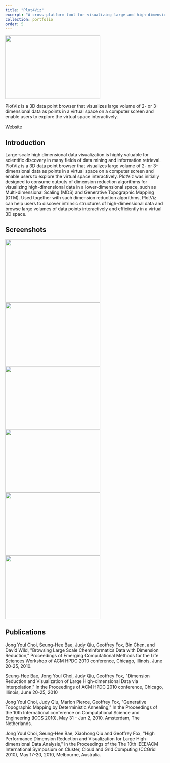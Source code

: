 ```yaml
---
title: "Plot4Viz"
excerpt: "A cross-platform tool for visualizing large and high-dimensional data.<br/><img src='/JudyFox/images/plotvizimg.png' width='300' height='200'>"
collection: portfolio
order: 5
---
```


<img src='/JudyFox/images/plotvizimg.png' width='300' height='200'>

PlotViz is a 3D data point browser that visualizes large volume of 2- or 3-dimensional data as points in a virtual space on a computer screen and enable users to explore the virtual space interactively.

[Website](http://salsahpc.indiana.edu/plotviz/index.html)

## Introduction

Large-scale high dimensional data visualization is highly valuable for scientific discovery in many fields of data mining and information retrieval. PlotViz is a 3D data point browser that visualizes large volume of 2- or 3-dimensional data as points in a virtual space on a computer screen and enable users to explore the virtual space interactively. PlotViz was initially designed to consume outputs of dimension reduction algorithms for visualizing high-dimensional data in a lower-dimensional space, such as Multi-dimensional Scaling (MDS) and Generative Topographic Mapping (GTM). Used together with such dimension reduction algorithms, PlotViz can help users to discover intrinsic structures of high-dimensional data and browse large volumes of data points interactively and efficiently in a virtual 3D space.

## Screenshots

<img src='/JudyFox/images/ss1.png' width='300' height='200'>
<img src='/JudyFox/images/ss2.png' width='300' height='200'>
<img src='/JudyFox/images/ss3.png' width='300' height='200'>
<img src='/JudyFox/images/ss4.png' width='300' height='200'>
<img src='/JudyFox/images/ss5.png' width='300' height='200'>
<img src='/JudyFox/images/ss6.png' width='300' height='200'>

## Publications

Jong Youl Choi, Seung-Hee Bae, Judy Qiu, Geoffrey Fox, Bin Chen, and David Wild, "Browsing Large Scale Cheminformatics Data with Dimension Reduction," Proceedings of Emerging Computational Methods for the Life Sciences Workshop of ACM HPDC 2010 conference, Chicago, Illinois, June 20-25, 2010.


Seung-Hee Bae, Jong Youl Choi, Judy Qiu, Geoffrey Fox, "Dimension Reduction and Visualization of Large High-dimensional Data via Interpolation," In the Proceedings of ACM HPDC 2010 conference, Chicago, Illinois, June 20-25, 2010


Jong Youl Choi, Judy Qiu, Marlon Pierce, Geoffrey Fox, "Generative Topographic Mapping by Deterministic Annealing," In the Proceedings of the 10th International conference on Computational Science and Engineering (ICCS 2010), May 31 - Jun 2, 2010. Amsterdam, The Netherlands.


Jong Youl Choi, Seung-Hee Bae, Xiaohong Qiu and Geoffrey Fox, "High Performance Dimension Reduction and Visualization for Large High-dimensional Data Analysis," In the Proceedings of the The 10th IEEE/ACM International Symposium on Cluster, Cloud and Grid Computing (CCGrid 2010), May 17-20, 2010, Melbourne, Australia.